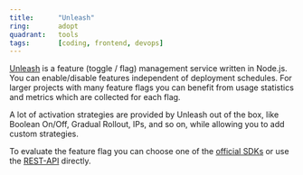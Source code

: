 ```yaml
---
title:      "Unleash"
ring:       adopt
quadrant:   tools
tags:       [coding, frontend, devops]
---
```


[Unleash](https://www.getunleash.io/) is a feature (toggle / flag) management service written in Node.js.
You can enable/disable features independent of deployment schedules. For larger projects with many feature flags
you can benefit from usage statistics and metrics which are collected for each flag.

A lot of activation strategies are provided by Unleash out of the box, like Boolean On/Off, Gradual Rollout,
IPs, and so on, while allowing you to add custom strategies.

To evaluate the feature flag you can choose one of the [official SDKs](https://docs.getunleash.io/sdks#official-sdks)
or use the [REST-API](https://docs.getunleash.io/api) directly.
